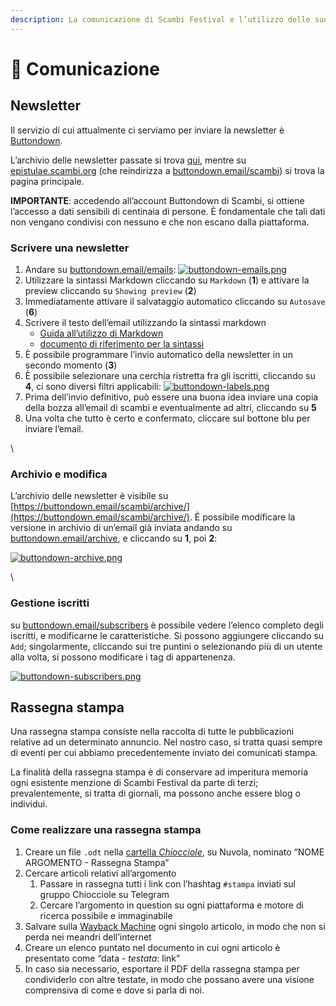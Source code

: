 ```yaml
---
description: La comunicazione di Scambi Festival e l’utilizzo delle sue piattaforme
---
```


# 💌 Comunicazione

## Newsletter

Il servizio di cui attualmente ci serviamo per inviare la newsletter è [Buttondown](https://buttondown.email).

L’archivio delle newsletter passate si trova [qui](https://buttondown.email/scambi/archive/), mentre su [epistulae.scambi.org](https://epistulae.scambi.org) (che reindirizza a [buttondown.email/scambi](https://buttondown.email/scambi/)) si trova la pagina principale.

**IMPORTANTE**: accedendo all’account Buttondown di Scambi, si ottiene l’accesso a dati sensibili di centinaia di persone. È fondamentale che tali dati non vengano condivisi con nessuno e che non escano dalla piattaforma.

### Scrivere una newsletter

1. Andare su [buttondown.email/emails](https://buttondown.email/emails): [![buttondown-emails.png](https://wiki.scambi.org/uploads/images/gallery/2022-02/scaled-1680-/buttondown-emails.png)](https://wiki.scambi.org/uploads/images/gallery/2022-02/buttondown-emails.png)
2. Utilizzare la sintassi Markdown cliccando su `Markdown` (**1**) e attivare la preview cliccando su `Showing preview` (**2**)
3. Immediatamente attivare il salvataggio automatico cliccando su `Autosave` (**6**)
4. Scrivere il testo dell’email utilizzando la sintassi markdown
   * [Guida all’utilizzo di Markdown](https://www.markdownguide.org/getting-started/)
   * [documento di riferimento per la sintassi](https://www.markdownguide.org/cheat-sheet/)
5. È possibile programmare l’invio automatico della newsletter in un secondo momento (**3**)
6. È possibile selezionare una cerchia ristretta fra gli iscritti, cliccando su **4**, ci sono diversi filtri applicabili: [![buttondown-labels.png](https://wiki.scambi.org/uploads/images/gallery/2022-02/scaled-1680-/buttondown-labels.png)](https://wiki.scambi.org/uploads/images/gallery/2022-02/buttondown-labels.png)
7. Prima dell’invio definitivo, può essere una buona idea inviare una copia della bozza all’email di scambi e eventualmente ad altri, cliccando su **5**
8. Una volta che tutto è certo e confermato, cliccare sul bottone blu per inviare l’email.

\


### Archivio e modifica

L’archivio delle newsletter è visibile su [https://buttondown.email/scambi/archive/](https://buttondown.email/scambi/archive/). È possibile modificare la versione in archivio di un’email già inviata andando su [buttondown.email/archive](https://buttondown.email/archive), e cliccando su **1**, poi **2**:

[![buttondown-archive.png](https://wiki.scambi.org/uploads/images/gallery/2022-02/scaled-1680-/buttondown-archive.png)](https://wiki.scambi.org/uploads/images/gallery/2022-02/buttondown-archive.png)

\


### Gestione iscritti

su [buttondown.email/subscribers](https://buttondown.email/subscribers) è possibile vedere l’elenco completo degli iscritti, e modificarne le caratteristiche. Si possono aggiungere cliccando su `Add`; singolarmente, cliccando sui tre puntini o selezionando più di un utente alla volta, si possono modificare i tag di appartenenza.

[![buttondown-subscribers.png](https://wiki.scambi.org/uploads/images/gallery/2022-02/scaled-1680-/buttondown-subscribers.png)](https://wiki.scambi.org/uploads/images/gallery/2022-02/buttondown-subscribers.png)

## Rassegna stampa

Una rassegna stampa consiste nella raccolta di tutte le pubblicazioni relative ad un determinato annuncio. Nel nostro caso, si tratta quasi sempre di eventi per cui abbiamo precedentemente inviato dei comunicati stampa.

La finalità della rassegna stampa è di conservare ad imperitura memoria ogni esistente menzione di Scambi Festival da parte di terzi; prevalentemente, si tratta di giornali, ma possono anche essere blog o individui.

### Come realizzare una rassegna stampa

1. Creare un file `.odt` nella [cartella _Chiocciole_](https://nuvola.scambi.org/f/84568), su Nuvola, nominato “NOME ARGOMENTO - Rassegna Stampa”
2. Cercare articoli relativi all’argomento
   1. Passare in rassegna tutti i link con l’hashtag `#stampa` inviati sul gruppo Chiocciole su Telegram
   2. Cercare l’argomento in question su ogni piattaforma e motore di ricerca possibile e immaginabile
3. Salvare sulla [Wayback Machine](https://web.archive.org) ogni singolo articolo, in modo che non si perda nei meandri dell’internet
4. Creare un elenco puntato nel documento in cui ogni articolo è presentato come “data - _testata_: link”
5. In caso sia necessario, esportare il PDF della rassegna stampa per condividerlo con altre testate, in modo che possano avere una visione comprensiva di come e dove si parla di noi.
